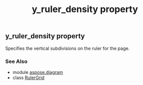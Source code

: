 ﻿---
title: y_ruler_density property
second_title: Aspose.Diagram for Python via .NET API References
description: 
type: docs
weight: 110
url: /python-net/aspose.diagram/rulergrid/y_ruler_density/
is_root: false
---

## y_ruler_density property


Specifies the vertical subdivisions on the ruler for the page.

### See Also
* module [aspose.diagram](../../)
* class [RulerGrid](/diagram/python-net/aspose.diagram/rulergrid)
